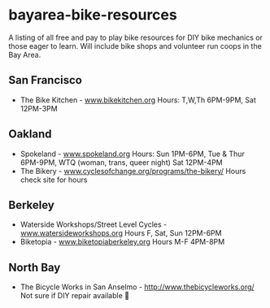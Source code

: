 bayarea-bike-resources
======================

A listing of all free and pay to play bike resources for DIY bike mechanics or those eager to learn. Will include bike shops and volunteer run coops in the Bay Area.

San Francisco
-------------
* The Bike Kitchen - www.bikekitchen.org Hours: T,W,Th 6PM-9PM, Sat 12PM-3PM

Oakland
-------
* Spokeland - www.spokeland.org Hours: Sun 1PM-6PM, Tue & Thur 6PM-9PM, WTQ (woman, trans, queer night) Sat 12PM-4PM
* The Bikery - www.cyclesofchange.org/programs/the-bikery/ Hours check site for hours

Berkeley
--------
* Waterside Workshops/Street Level Cycles - www.watersideworkshops.org Hours F, Sat, Sun 12PM-6PM
* Biketopia - www.biketopiaberkeley.org Hours M-F 4PM-8PM

North Bay
---------
* The Bicycle Works in San Anselmo - http://www.thebicycleworks.org/ Not sure if DIY repair available
:grimacing:
